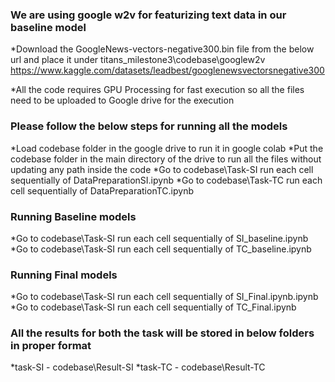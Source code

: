 ### We are using google w2v for featurizing text data in our baseline model
*Download the GoogleNews-vectors-negative300.bin file from the below url and place it under titans_milestone3\codebase\googlew2v
https://www.kaggle.com/datasets/leadbest/googlenewsvectorsnegative300

*All the code requires GPU Processing for fast execution so all the files need to be uploaded to Google drive for the execution

### Please follow the below steps for running all the models
*Load codebase folder in the google drive to run it in google colab
*Put the codebase folder in the main directory of the drive to run all the files without updating any path inside the code
*Go to codebase\Task-SI run each cell sequentially of DataPreparationSI.ipynb
*Go to codebase\Task-TC run each cell sequentially of DataPreparationTC.ipynb

### Running Baseline models
*Go to codebase\Task-SI run each cell sequentially of SI_baseline.ipynb
*Go to codebase\Task-SI run each cell sequentially of TC_baseline.ipynb

### Running Final models
*Go to codebase\Task-SI run each cell sequentially of SI_Final.ipynb.ipynb
*Go to codebase\Task-SI run each cell sequentially of TC_Final.ipynb

### All the results for both the task will be stored in below folders in proper format
*task-SI - codebase\Result-SI
*task-TC - codebase\Result-TC